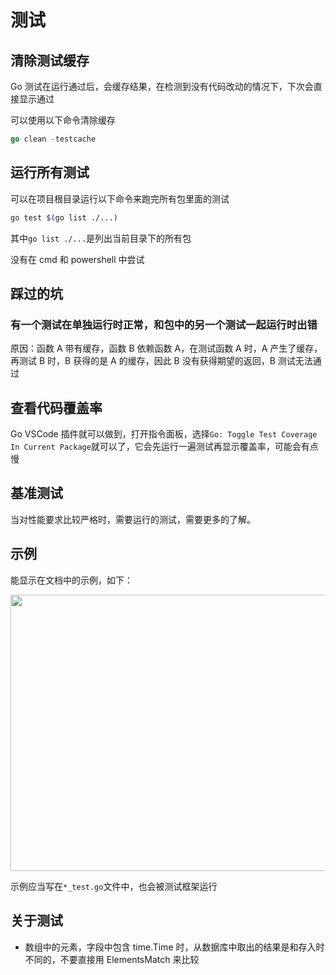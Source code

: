# 测试
<p id="vxz3H1K7YozJjTCCVmVDCA">

## 清除测试缓存

</p>

<p id="8JBuZf2TaeMJJXmiPorY92">

Go 测试在运行通过后，会缓存结果，在检测到没有代码改动的情况下，下次会直接显示通过

</p>

<p id="p4UX41s7MHBQJcQ4Gj37xB">

可以使用以下命令清除缓存

</p>

<p id="2ZohRhCiGcFxhG4gSyMrGQ">

```Go
go clean -testcache
```


</p>

<p id="46n9YchW8Biw3uxbvmWxnw">

## 运行所有测试

</p>

<p id="abUi3fwTz9f9xkyeoEcdz1">

可以在项目根目录运行以下命令来跑完所有包里面的测试

</p>

<p id="oKaMASk9ANzNkvNC2mnpgP">

```Bash
go test $(go list ./...)
```


</p>

<p id="514Fz1fYFqMMSQRWHgMJ69">

其中`go list ./...`是列出当前目录下的所有包

</p>

<p id="g87Py7DgQq6BTxnCxq8n22">

没有在 cmd 和 powershell 中尝试

</p>

<p id="jL2wKRSfwHn3CCgc3NQntC">

## 踩过的坑

</p>

<p id="rrDt9fsGD5SxuzRXqfBc5m">

### 有一个测试在单独运行时正常，和包中的另一个测试一起运行时出错

</p>

<p id="85tPBehbBu7hpJ8bvv2tA2">

原因：函数 A 带有缓存，函数 B 依赖函数 A，在测试函数 A 时，A 产生了缓存，再测试 B 时，B 获得的是 A 的缓存，因此 B 没有获得期望的返回，B 测试无法通过

</p>

<p id="wktPDG9KR13UVFVsFAY6ho">



</p>

<p id="uH2jkrhage75VcpmnSkT25">

## 查看代码覆盖率

</p>

<p id="wgZBxwCW2nZed76EXhh8Ef">

Go VSCode 插件就可以做到，打开指令面板，选择`Go: Toggle Test Coverage In Current Package`就可以了，它会先运行一遍测试再显示覆盖率，可能会有点慢

</p>

<p id="6QAF6eqBbDWS7U5LpWTtHv">

## 基准测试

</p>

<p id="vC883SodQBFjkJ3pTCsm76">

当对性能要求比较严格时，需要运行的测试，需要更多的了解。

</p>

<p id="csrbaZdFtbcCAM2msAPERR">

## 示例

</p>

<p id="vUCSWWoEivYbjoMaiizQhz">

能显示在文档中的示例，如下：

</p>

<p id="55YEwNhWoJcKV8KmxdoEkp">

<img src="https://secure2.wostatic.cn/static/x74s5asAFnrTLcUAFecMQk/image.png?auth_key=1724216289-9h6CwrNeaamGL9PNk5GhRn-0-3b5a009b94ff477b700af41c3895b00d&download=image.png" width="844.000000" height="442.000000">

</p>

<p id="uSGADpQCbfhYcKo6iMziHr">

示例应当写在`*_test.go`文件中，也会被测试框架运行

</p>

<p id="9EpGgTzfN3FQsAj9bZVtme">



</p>

<p id="rDoAy4c4VgSAz3gTZmdSfd">

## 关于测试

</p>

- 数组中的元素，字段中包含 time.Time 时，从数据库中取出的结果是和存入时不同的，不要直接用 ElementsMatch 来比较
